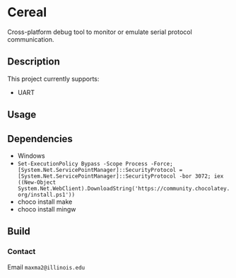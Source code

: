 # Cereal
Cross-platform debug tool to monitor or emulate serial protocol communication.

## Description
This project currently supports:
- UART 

## Usage 

## Dependencies
- Windows
- `Set-ExecutionPolicy Bypass -Scope Process -Force; [System.Net.ServicePointManager]::SecurityProtocol = [System.Net.ServicePointManager]::SecurityProtocol -bor 3072; iex ((New-Object System.Net.WebClient).DownloadString('https://community.chocolatey.org/install.ps1'))`
- choco install make
- choco install mingw

## Build

### Contact
Email `maxma2@illinois.edu`
